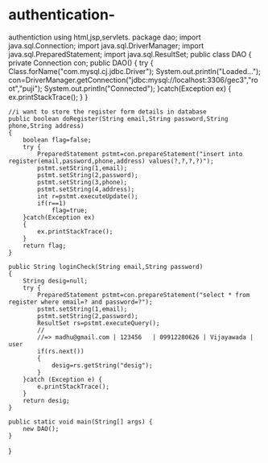 # authentication-
authentiction using html,jsp,servlets.
package dao;
import java.sql.Connection;
import java.sql.DriverManager;
import java.sql.PreparedStatement;
import java.sql.ResultSet;
public class DAO 
{
	private Connection con;
	public DAO()
	{
		try {
			Class.forName("com.mysql.cj.jdbc.Driver");
			System.out.println("Loaded...");
			con=DriverManager.getConnection("jdbc:mysql://localhost:3306/gec3","root","puji");
			System.out.println("Connected");
		}catch(Exception ex)
		{
			ex.printStackTrace();
		}
	}
	
	//i want to store the register form details in database
	public boolean doRegister(String email,String password,String phone,String address)
	{
		boolean flag=false;
		try {
			PreparedStatement pstmt=con.prepareStatement("insert into register(email,password,phone,address) values(?,?,?,?)");
			pstmt.setString(1,email);
			pstmt.setString(2,password);
			pstmt.setString(3,phone);
			pstmt.setString(4,address);
			int r=pstmt.executeUpdate();
			if(r==1)
				flag=true;
		}catch(Exception ex)
		{
			ex.printStackTrace();
		}
		return flag;
	}
	
	public String loginCheck(String email,String password)
	{
		String desig=null;
		try {
			PreparedStatement pstmt=con.prepareStatement("select * from register where email=? and password=?");
			pstmt.setString(1,email);
			pstmt.setString(2,password);
			ResultSet rs=pstmt.executeQuery();
			//
			//=> madhu@gmail.com | 123456   | 09912280626 | Vijayawada | user 
			if(rs.next())
			{
				desig=rs.getString("desig");
			}
		}catch (Exception e) {
			e.printStackTrace();
		}
		return desig;
	}
	
	public static void main(String[] args) {
		new DAO();
	}
}
